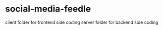 # social-media-feedle
 client folder for frontend side coding
 server folder for backend side coding
